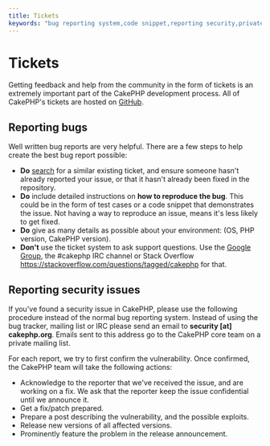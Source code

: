 ```yaml
---
title: Tickets
keywords: "bug reporting system,code snippet,reporting security,private mailing,release announcement,google,ticket system,core team,security issue,bug tracker,irc channel,test cases,support questions,bug report,security issues,bug reports,exploits,vulnerability,repository"
---
```


# Tickets

Getting feedback and help from the community in the form of tickets is an
extremely important part of the CakePHP development process. All of CakePHP's
tickets are hosted on [GitHub](https://github.com/cakephp/cakephp/issues).

## Reporting bugs

Well written bug reports are very helpful. There are a few steps to help create
the best bug report possible:

- **Do** [search](https://github.com/cakephp/cakephp/search?q=it+is+broken&ref=cmdform&type=Issues)
  for a similar existing ticket, and ensure someone hasn't already reported your
  issue, or that it hasn't already been fixed in the repository.
- **Do** include detailed instructions on **how to reproduce the bug**. This
  could be in the form of test cases or a code snippet that demonstrates the
  issue. Not having a way to reproduce an issue, means it's less likely to get
  fixed.
- **Do** give as many details as possible about your environment: (OS, PHP
  version, CakePHP version).
- **Don't** use the ticket system to ask support questions. Use the [Google
  Group](https://groups.google.com/group/cake-php), the #cakephp IRC channel or
  Stack Overflow <https://stackoverflow.com/questions/tagged/cakephp>
  for that.

## Reporting security issues

If you've found a security issue in CakePHP, please use the following procedure
instead of the normal bug reporting system. Instead of using the bug tracker,
mailing list or IRC please send an email to **security [at] cakephp.org**.
Emails sent to this address go to the CakePHP core team on a private mailing
list.

For each report, we try to first confirm the vulnerability. Once confirmed, the
CakePHP team will take the following actions:

- Acknowledge to the reporter that we've received the issue, and are working on
  a fix. We ask that the reporter keep the issue confidential until we announce
  it.
- Get a fix/patch prepared.
- Prepare a post describing the vulnerability, and the possible exploits.
- Release new versions of all affected versions.
- Prominently feature the problem in the release announcement.

